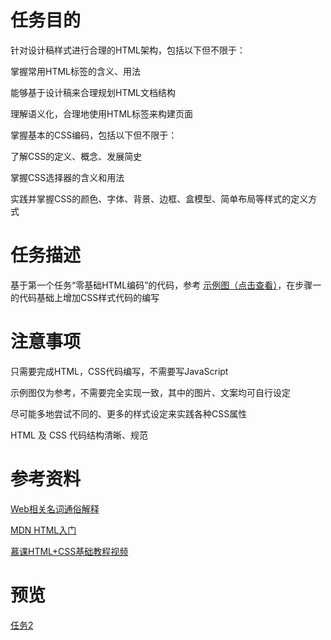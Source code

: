 # 任务目的

针对设计稿样式进行合理的HTML架构，包括以下但不限于：

掌握常用HTML标签的含义、用法

能够基于设计稿来合理规划HTML文档结构

理解语义化，合理地使用HTML标签来构建页面

掌握基本的CSS编码，包括以下但不限于：

了解CSS的定义、概念、发展简史

掌握CSS选择器的含义和用法

实践并掌握CSS的颜色、字体、背景、边框、盒模型、简单布局等样式的定义方式

# 任务描述

基于第一个任务“零基础HTML编码”的代码，参考 [示例图（点击查看）](http://7xrp04.com1.z0.glb.clouddn.com/task_1_2_1.jpg)，在步骤一的代码基础上增加CSS样式代码的编写

# 注意事项

只需要完成HTML，CSS代码编写，不需要写JavaScript

示例图仅为参考，不需要完全实现一致，其中的图片、文案均可自行设定

尽可能多地尝试不同的、更多的样式设定来实践各种CSS属性

HTML 及 CSS 代码结构清晰、规范

# 参考资料

[Web相关名词通俗解释](https://www.zhihu.com/question/22689579)

[MDN HTML入门](https://developer.mozilla.org/zh-CN/docs/Web/Guide/HTML/Introduction)

[慕课HTML+CSS基础教程视频](http://www.imooc.com/learn/9)

# 预览

[任务2](https://zy343134464.github.io/html5css3-IFE2016/task2/task.html)